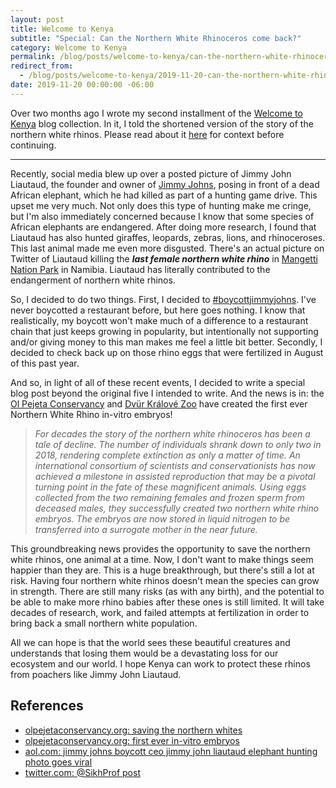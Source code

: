```yaml
---
layout: post
title: Welcome to Kenya
subtitle: "Special: Can the Northern White Rhinoceros come back?"
category: Welcome to Kenya
permalink: /blog/posts/welcome-to-kenya/can-the-northern-white-rhinocerous-come-back/
redirect_from:
  - /blog/posts/welcome-to-kenya/2019-11-20-can-the-northern-white-rhinocerous-come-back/
date: 2019-11-20 00:00:00 -06:00
---
```


Over two months ago I wrote my second installment of the [Welcome to Kenya](/blog/welcome-to-kenya/) blog collection. In it, I told the shortened version of the story of the northern white rhinos. Please read about it [here](/blog/posts/welcome-to-kenya/the-game-drives/) for context before continuing.

---

Recently, social media blew up over a posted picture of Jimmy John Liautaud, the founder and owner of [Jimmy Johns](https://www.jimmyjohns.com/), posing in front of a dead African elephant, which he had killed as part of a hunting game drive. This upset me very much. Not only does this type of hunting make me cringe, but I'm also immediately concerned because I know that some species of African elephants are endangered. After doing more research, I found that Liautaud has also hunted giraffes, leopards, zebras, lions, and rhinoceroses. This last animal made me even more disgusted. There's an actual picture on Twitter of Liautaud killing the **_last female northern white rhino_** in [Mangetti Nation Park](https://en.wikipedia.org/wiki/Mangetti_National_Park) in Namibia. Liautaud has literally contributed to the endangerment of northern white rhinos.

So, I decided to do two things. First, I decided to [#boycottjimmyjohns](https://twitter.com/search?q=%23boycottjimmyjohns&src=typeahead_click). I've never boycotted a restaurant before, but here goes nothing. I know that realistically, my boycott won't make much of a difference to a restaurant chain that just keeps growing in popularity, but intentionally not supporting and/or giving money to this man makes me feel a little bit better. Secondly, I decided to check back up on those rhino eggs that were fertilized in August of this past year.

And so, in light of all of these recent events, I decided to write a special blog post beyond the original five I intended to write. And the news is in: the [Ol Pejeta Conservancy](https://www.olpejetaconservancy.org/) and [Dvür Králové Zoo](https://safaripark.cz/) have created the first ever Northern White Rhino in-vitro embryos!

> _For decades the story of the northern white rhinoceros has been a tale of decline. The number of individuals shrank down to only two in 2018, rendering complete extinction as only a matter of time. An international consortium of scientists and conservationists has now achieved a milestone in assisted reproduction that may be a pivotal turning point in the fate of these magnificent animals. Using eggs collected from the two remaining females and frozen sperm from deceased males, they successfully created two northern white rhino embryos. The embryos are now stored in liquid nitrogen to be transferred into a surrogate mother in the near future._

This groundbreaking news provides the opportunity to save the northern white rhinos, one animal at a time. Now, I don't want to make things seem happier than they are. This is a huge breakthrough, but there's still a lot at risk. Having four northern white rhinos doesn't mean the species can grow in strength. There are still many risks (as with any birth), and the potential to be able to make more rhino babies after these ones is still limited. It will take decades of research, work, and failed attempts at fertilization in order to bring back a small northern white population.

All we can hope is that the world sees these beautiful creatures and understands that losing them would be a devastating loss for our ecosystem and our world. I hope Kenya can work to protect these rhinos from poachers like Jimmy John Liautaud.

## References

* [olpejetaconservancy.org: saving the northern whites](https://www.olpejetaconservancy.org/saving-the-northern-whites/)
* [olpejetaconservancy.org: first ever in-vitro embryos](https://www.olpejetaconservancy.org/first-ever-in-vitro-embryos/)
* [aol.com: jimmy johns boycott ceo jimmy john liautaud elephant hunting photo goes viral](https://www.aol.com/article/finance/2019/08/23/jimmy-johns-boycott-ceo-jimmy-john-liautaud-elephant-hunting-photo-goes-viral/23800248/?fbclid=IwAR3ZGSFAQ3btXRtEefAPq9oMNOFlterroWAz54rNyRuTLAwqWjJXkXXU9dM)
* [twitter.com: @SikhProf post](https://twitter.com/SikhProf/status/1164894341921480704)
